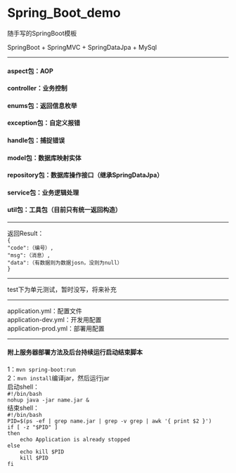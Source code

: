 # Spring_Boot_demo
随手写的SpringBoot模板  

SpringBoot + SpringMVC + SpringDataJpa + MySql  

***  
#### aspect包：AOP
#### controller：业务控制
#### enums包：返回信息枚举
#### exception包：自定义报错
#### handle包：捕捉错误
#### model包：数据库映射实体
#### repository包：数据库操作接口（继承SpringDataJpa）
#### service包：业务逻辑处理
#### util包：工具包（目前只有统一返回构造）  

***
返回Result：  
`{`  
`"code":（编号）,`   
`"msg":（消息）,`  
`"data":（有数据则为数据josn，没则为null）`  
`}`  

***
test下为单元测试，暂时没写，将来补充  

***
application.yml：配置文件  
application-dev.yml：开发用配置  
application-prod.yml：部署用配置  

***  
#### 附上服务器部署方法及后台持续运行启动结束脚本
1：`mvn spring-boot:run`  
2：`mvn install`编译jar，然后运行jar   
启动shell：  
`#!/bin/bash`  
`nohup java -jar name.jar &`   
结束shell：   
`#!/bin/bash`  
`PID=$(ps -ef | grep name.jar | grep -v grep | awk '{ print $2 }')`  
`if [ -z "$PID" ]`  
`then`  
`    echo Application is already stopped`  
`else`  
`    echo kill $PID`  
`    kill $PID`  
`fi`  
